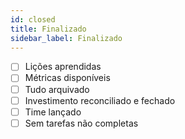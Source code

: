 ```yaml
---
id: closed
title: Finalizado
sidebar_label: Finalizado
---
```


- [ ] Lições aprendidas
- [ ] Métricas disponíveis
- [ ] Tudo arquivado
- [ ] Investimento reconciliado e fechado
- [ ] Time lançado
- [ ] Sem tarefas não completas